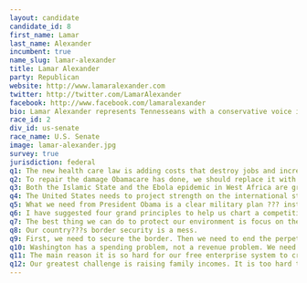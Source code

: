 ```yaml
---
layout: candidate
candidate_id: 8
first_name: Lamar
last_name: Alexander
incumbent: true
name_slug: lamar-alexander
title: Lamar Alexander
party: Republican
website: http://www.lamaralexander.com
twitter: http://twitter.com/LamarAlexander
facebook: http://www.facebook.com/lamaralexander
bio: Lamar Alexander represents Tennesseans with a conservative voice in the U.S. Senate. In its most recent evaluation, the National Rifle Association (NRA) gave Lamar an A rating. The U.S. Chamber of Commerce and the National Federation of Independent Business (NFIB) both gave his record a 100% for his pro-business votes in their most recent ratings. Similarly, the National Right to Life Committee also gave his voting record a 100% in its most recent rating for his efforts to protect life.<br><br>Lamar Alexander was born in Maryville, the son of a kindergarten teacher and an elementary school principal. He is a seventh-generation Tennessean.<br><br>He is the only Tennessean ever popularly elected both governor and U.S. Senator. He has been U.S. Education Secretary and University of Tennessee president. He chaired the National Governors Association and President Reagan's Commission on Americans Outdoors.<br><br>When elected to the U.S. Senate in 2002, Alexander had spent more adult years in the private sector than in public life. In 1972 he co-founded a Nashville law firm. In 1987 he and his wife and three others, including Bob Keeshan, television???s Captain Kangaroo, founded Corporate Child Care, Inc. The company became publicly traded in 1997 (NASDAQ) and later merged with Bright Horizons, Inc., creating the world???s largest provider of worksite daycare.<br><br>Three times between 2007 and 2012, his colleagues elected Sen. Alexander Chairman of the Senate Republican Conference ??? the third-ranking Republican position in the United States Senate. He is the ranking Senate Republican overseeing education, labor and health, as well as energy appropriations.<br><br>In his campaign for governor, Alexander walked 1,000 miles across Tennessee in his now-famous red and black plaid shirt. Once elected, he helped Tennessee become the third largest auto producer, the state with the top-rated four-lane highway system and the first state to pay teachers more for teaching well. He started Tennessee???s Governor???s Schools for outstanding students. When he left the governor???s office, the state had a Triple AAA bond rating, fewer employees and no long-term highway debt.<br><br>He is a classical and country pianist and the author of seven books, including Six Months Off, the story of his family???s life in Australia after he was governor.<br><br>Lamar Alexander and Honey Buhler were married in 1969. They have four children and six grandchildren. He is a Presbyterian elder.<br><br>Lamar Alexander has a conservative voting record. In their most recent ratings, Lamar received an A rating from the NRA, 100 percent from the U.S. Chamber, 100 percent from the NFIB and 100 percent from National Right to Life.
race_id: 2
div_id: us-senate
race_name: U.S. Senate
image: lamar-alexander.jpg
survey: true
jurisdiction: federal
q1: The new health care law is adding costs that destroy jobs and increase premiums. We need to repair the damage of Obamacare and prevent further damage.
q2: To repair the damage Obamacare has done, we should replace it with step-by-step reforms that increase freedom and choice and reduce the cost of health insurance. For example, we should allow people to purchase insurance across state lines and allow small businesses to pool together so they can buy insurance for their employees. Step-by-step reforms like these will not only lower health insurance costs. They will make it easier for Americans to find a good job since job creators will find it less expensive to create new jobs.
q3: Both the Islamic State and the Ebola epidemic in West Africa are grave threats to our national security.
q4: The United States needs to project strength on the international stage while weighing carefully the costs of getting involved in any more prolonged conflicts in the Middle East or elsewhere.
q5: What we need from President Obama is a clear military plan ??? instead of a political plan ??? for destroying the Islamic State and stopping its 4th-century brand of barbarism. The president should consult with military leaders and present a plan to Congress to consider.
q6: I have suggested four grand principles to help us chart a competitive energy future for our country. Those principles are 1) cheaper, not more expensive, energy; 2) clean, not just renewable, energy; 3) research and development, not government mandates; 4) free market, not government picking "winners and losers."
q7: The best thing we can do to protect our environment is focus on the principles I???ve stated above while working to double government-sponsored energy research and allowing our free enterprise system to create an abundance of clean, cheap, reliable energy.
q8: Our country???s border security is a mess.
q9: First, we need to secure the border. Then we need to end the perpetual amnesty for the more than 11 million people who are already here and treat them as we would those who break the law ??? find them and fine them. I voted in 2013 to secure the border and end amnesty.
q10: Washington has a spending problem, not a revenue problem. We need to fix the federal government???s nearly $18 trillion debt, and that???s why Senator Corker and I have proposed legislation that would reduce the growth of out-of-control entitlement spending by nearly $1 trillion.
q11: The main reason it is so hard for our free enterprise system to create jobs is that the federal government has imposed so many costs and regulations on job creators ??? from Obamacare to new taxes. We need to liberate our free enterprise system from many of the Obama administration???s rules and regulations.
q12: Our greatest challenge is raising family incomes. It is too hard to find a job today because it has become too hard to create new jobs.
---
```

